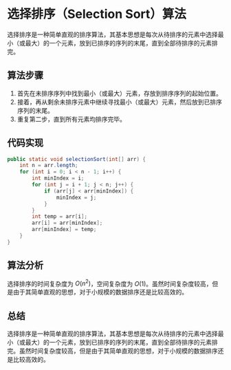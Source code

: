 # 选择排序（Selection Sort）算法

选择排序是一种简单直观的排序算法，其基本思想是每次从待排序的元素中选择最小（或最大）的一个元素，放到已排序的序列的末尾，直到全部待排序的元素排完。

## 算法步骤

1. 首先在未排序序列中找到最小（或最大）元素，存放到排序序列的起始位置。
2. 接着，再从剩余未排序元素中继续寻找最小（或最大）元素，然后放到已排序序列的末尾。
3. 重复第二步，直到所有元素均排序完毕。

## 代码实现

```java
public static void selectionSort(int[] arr) {
    int n = arr.length;
    for (int i = 0; i < n - 1; i++) {
        int minIndex = i;
        for (int j = i + 1; j < n; j++) {
            if (arr[j] < arr[minIndex]) {
                minIndex = j;
            }
        }
        int temp = arr[i];
        arr[i] = arr[minIndex];
        arr[minIndex] = temp;
    }
}
```

## 算法分析

选择排序的时间复杂度为 $O(n^2)$，空间复杂度为 $O(1)$。虽然时间复杂度较高，但是由于其简单直观的思想，对于小规模的数据排序还是比较高效的。

## 总结

选择排序是一种简单直观的排序算法，其基本思想是每次从待排序的元素中选择最小（或最大）的一个元素，放到已排序的序列的末尾，直到全部待排序的元素排完。虽然时间复杂度较高，但是由于其简单直观的思想，对于小规模的数据排序还是比较高效的。